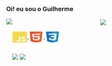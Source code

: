 ### Oi! eu sou o Guilherme
<div align="center">
  <a href="https://github.com/AlmostZF">
  <img align="left" height="180em" src="https://github-readme-stats.vercel.app/api?username=AlmostZF&show_icons=true&theme=merko&include_all_commits=true&count_private=true"/>
  <img align="center" height="130em" src="https://github-readme-stats.vercel.app/api/top-langs/?username=AlmostZF&layout=compact&langs_count=7&theme=merko"/>
  

</div>
 
  
<div style="display: inline_block"><br>
  <img align="center" alt="ZF-Js" height="30" width="40" src="https://raw.githubusercontent.com/devicons/devicon/master/icons/javascript/javascript-plain.svg">
  <img align="center" alt="ZF-HTML" height="30" width="40" src="https://raw.githubusercontent.com/devicons/devicon/master/icons/html5/html5-original.svg">
  <img align="center" alt="ZF-CSS" height="30" width="40" src="https://raw.githubusercontent.com/devicons/devicon/master/icons/css3/css3-original.svg">
</div>
  
  ##
  
<div>
<a href= "https://www.reddit.com/user/zereref" target="_blank"> <img src="https://img.shields.io/badge/Reddit-FF4500?style=for-the-badge&logo=reddit&logoColor=white" target="_blank"></a>
<a href= "https://hackerone.com/zereref?type=user" target="_blank"> <img src="https://img.shields.io/badge/Hackerone-%23333?style=for-the-badge&logo=hackerone&logoColer=white" target="_blank"></a> 
</div>
